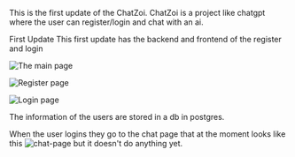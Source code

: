 This is the first update of the ChatZoi. ChatZoi is a project like chatgpt where the user can register/login and chat with an ai.

First Update
This first update has the backend and frontend of the register and login

![The main page](https://github.com/user-attachments/assets/0596ac43-99da-406e-99b3-090ddc102434)

![Register page](https://github.com/user-attachments/assets/2b05b9fd-ccb0-453a-919c-77f9e1a55b0a)

![Login page](https://github.com/user-attachments/assets/3016cd7b-52ec-4628-a95c-19c571677469)

The information of the users are stored in a db in postgres.

When the user logins they go to the chat page that at the moment looks like this ![chat-page](https://github.com/user-attachments/assets/5fdfb8ee-9e01-4070-956c-e6cda46b0e95) but it doesn't do anything yet.
